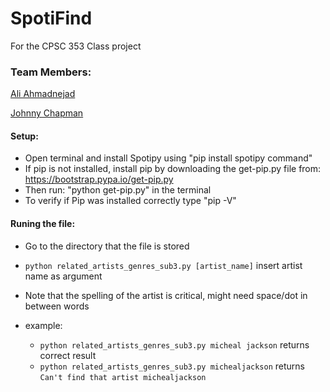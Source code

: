 # SpotiFind

For the CPSC 353 Class project

### Team Members:
[Ali Ahmadnejad](https://github.com/aliahmadnejad)

[Johnny Chapman](https://github.com/johnnycchapman)

#### Setup:
* Open terminal and install Spotipy using "pip install spotipy command"
* If pip is not installed, install pip by downloading the get-pip.py file from: https://bootstrap.pypa.io/get-pip.py
* Then run: "python get-pip.py" in the terminal
* To verify if Pip was installed correctly type "pip -V"

#### Runing the file:

* Go to the directory that the file is stored
* `python related_artists_genres_sub3.py [artist_name]` insert artist name as argument
* Note that the spelling of the artist is critical, might need space/dot in between words

* example: 
  - `python related_artists_genres_sub3.py micheal jackson` returns correct result
  - `python related_artists_genres_sub3.py michealjackson` returns `Can't find that artist michealjackson`
